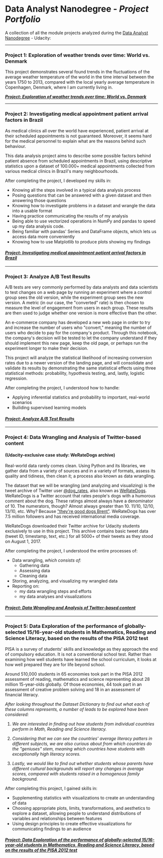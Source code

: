 # Data Analyst Nanodegree - _Project Portfolio_

A collection of all the module projects analyzed during the [Data Analyst Nanodegree](https://udacity.com/course/data-analyst-nanodegree--nd002) - Udacity:

---

### Project 1: Exploration of weather trends over time: World vs. Denmark

This project demonstrates several found trends in the fluctuations of the average weather temperature of the world in the time interval between the years 1750 to 2013, compared with the local yearly average temperature in Copenhagen, Denmark, where I am currently living in.

**_[Project: Exploration of weather trends over time: World vs. Denmark](https://github.com/seby-sbirna/Data-Analyst-Nanodegree/tree/master/Project%201%20-%20Exploring%20Weather%20Trends)_**

---

### Project 2: Investigating medical appointment patient arrival factors in Brazil

As medical clinics all over the world have experienced, patient arrival at their scheduled appointments is not guaranteed. Moreover, it seems hard for the medical personnel to explain what are the reasons behind such behaviour.

This data analysis project aims to describe some possible factors behind patient absence from scheduled appointments in Brazil, using descriptive statistics upon a dataset of 100.000+ medical appointments collected from various medical clinics in Brazil's many neighbourhoods.

After completing the project, I developed my skills in:

- Knowing all the steps involved in a typical data analysis process
- Posing questions that can be answered with a given dataset and then answering those questions
- Knowing how to investigate problems in a dataset and wrangle the data into a usable format
- Having practice communicating the results of my analysis
- Being able to use vectorized operations in NumPy and pandas to speed up my data analysis code.
- Being familiar with pandas' Series and DataFrame objects, which lets us access data more conveniently
- Knowing how to use Matplotlib to produce plots showing my findings

#### _[Project: Investigating medical appointment patient arrival factors in Brazil](https://github.com/seby-sbirna/Data-Analyst-Nanodegree/tree/master/Project%202%20-%20Investigate%20a%20Dataset)_

---

### Project 3: Analyze A/B Test Results

A/B tests are very commonly performed by data analysts and data scientists to test changes on a web page by running an experiment where a control group sees the old version, while the experiment group sees the new version. A metric (in our case, the "converted" rate) is then chosen to measure the level of engagement from users in each group. These results are then used to judge whether one version is more effective than the other.

An e-commerce company has developed a new web page in order to try and increase the number of users who "convert," meaning the number of users who decide to pay for the company's product. Through this notebook, the company's decision will be tested to let the company understand if they should implement this new page, keep the old page, or perhaps run the experiment longer to make their decision.

This project will analyze the statistical likelihood of increasing conversion rates due to a newer version of the landing page, and will consolidate and validate its results by demonstrating the same statistical effects using three statistical methods: probability, hypothesis testing, and, lastly, logistic regression.

After completing the project, I understood how to handle:

- Applying inferential statistics and probability to important, real-world scenarios
- Builiding supervised learning models

#### _[Project: Analyze A/B Test Results](https://github.com/seby-sbirna/Data-Analyst-Nanodegree/tree/master/Project%203%20-%20Analyze%20AB%20Test%20Results)_

---

### Project 4: Data Wrangling and Analysis of Twitter-based content 
#### (Udacity-exclusive case study: WeRateDogs archive)

Real-world data rarely comes clean. Using Python and its libraries, we gather data from a variety of sources and in a variety of formats, assess its quality and tidiness, then clean it; a process also known as data wrangling.

The dataset that we will be wrangling (and analyzing and visualizing) is the tweet archive of Twitter user [@dog_rates](https://twitter.com/dog_rates), also known as [WeRateDogs](https://twitter.com/dog_rates). WeRateDogs is a Twitter account that rates people's dogs with a humorous comment about the dog. These ratings almost always have a denominator of 10. The numerators, though? Almost always greater than 10. 11/10, 12/10, 13/10, etc. Why? Because ["they're good dogs Brent"](https://knowyourmeme.com/memes/theyre-good-dogs-brent). WeRateDogs has over 7.5 million followers and has received international media coverage.

WeRateDogs downloaded their Twitter archive for Udacity students exclusively to use in this project. This archive contains basic tweet data (tweet ID, timestamp, text, etc.) for all 5000+ of their tweets as they stood on August 1, 2017.

After completing the project, I understood the entire processes of:

- Data wrangling, _which consists of:_
    - Gathering data
    - Assessing data
    - Cleaning data
- Storing, analyzing, and visualizing my wrangled data
- Reporting on:
    - my data wrangling steps and efforts 
    - my data analyses and visualizations

#### _[Project: Data Wrangling and Analysis of Twitter-based content](https://github.com/seby-sbirna/Data-Analyst-Nanodegree/tree/master/Project%204%20-%20Wrangle%20and%20Analyze%20Data)_

---

### Project 5: Data Exploration of the performance of globally-selected 15/16-year-old students in Mathematics, Reading and Science Literacy, based on the results of the PISA 2012 test

PISA is a survey of students' skills and knowledge as they approach the end of compulsory education. It is not a conventional school test. Rather than examining how well students have learned the school curriculum, it looks at how well prepared they are for life beyond school.

Around 510,000 students in 65 economies took part in the PISA 2012 assessment of reading, mathematics and science representing about 28 million 15-year-olds globally. Of those economies, 44 took part in an assessment of creative problem solving and 18 in an assessment of financial literacy.

*After looking throughout the Dataset Dictionary to find out what each of these columns represents, a number of leads to be explored have been considered:*

1. _We are interested in finding out how students from individual countries perform in Math, Reading and Science literacy._
    
2. _Considering that we can see the countries' average literacy patters in different subjects, we are also curious about from which countries do the "geniuses" stem, meaning which countries have students with exceptionally high literacy scores._
    
3. _Lastly, we would like to find out whether students whose parents have different cultural backgrounds will report any changes in average scores, compared with students raised in a homogenous family background._

After completing this project, I gained skills in:

- Supplementing statistics with visualizations to create an understanding of data
- Choosing appropriate plots, limits, transformations, and aesthetics to explore a dataset, allowing people to understand distributions of variables and relationships between features
- Using design principles to create effective visualizations for communicating findings to an audience
   
#### _[Project: Data Exploration of the performance of globally-selected 15/16-year-old students in Mathematics, Reading and Science Literacy, based on the results of the PISA 2012 test](https://github.com/seby-sbirna/Data-Analyst-Nanodegree/blob/master/Project%205%20-%20Communicate%20Data%20Findings/README.md)_
